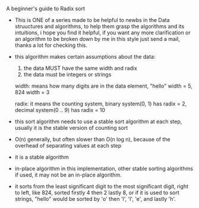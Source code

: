 A beginner's guide to Radix sort
- This is ONE of a series made to be helpful to newbs in the Data struuctures and algorithms, to help them grasp the algorithms and its     intuitions, i hope you find it helpful, if you want any more clarification or an algorithm to be broken down by me in this style just     send a mail, thanks a lot for checking this.

- this algorithm makes certain assumptions about the data:
   1) the data MUST have the same width and radix
   2) the data must be integers or strings
   
   width: means how many digits are in the data element, "hello" width = 5, 824 width = 3
   
   radix: it means the counting system, binary system(0, 1) has radix = 2, decimal system(0 .. 9) has radix = 10
   
- this sort algorithm needs to use a stable sort algorithm at each step, usually it is the stable version of counting sort

  
- O(n) generally, but often slower than O(n log n), because of the overhead of separating values at each step
- it is a stable algorithm
- in-place algorithm in this implementation, other stable sorting algorithms if used, it may not be an in-place algorithm.
- it sorts from the least significant digit to the most significant digit, right to left, like 824, sorted firstly 4 then 2 lastly 8,
    or if it is used to sort strings, "hello" would be sorted by 'o' then 'l', 'l', 'e', and lastly 'h'.
